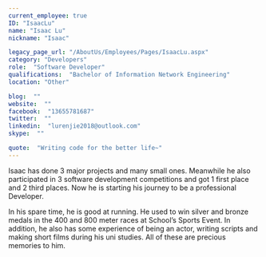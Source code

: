 ```yaml
---
current_employee: true
ID: "IsaacLu"
name: "Isaac Lu"
nickname: "Isaac"

legacy_page_url: "/AboutUs/Employees/Pages/IsaacLu.aspx"
category: "Developers"
role:  "Software Developer"
qualifications:  "Bachelor of Information Network Engineering"
location: "Other"

blog:  ""
website:  ""
facebook:  "13655781687"
twitter:  ""
linkedin:  "lurenjie2018@outlook.com"
skype:  ""

quote:  "Writing code for the better life~"
---
```


​​​​​​​​Isaac has done 3 major projects and many small ones. Meanwhile he also participated in 3 software development competitions and got 1 first place and 2 third places. Now he is starting his journey to be a professional Developer.  

In his spare time, he is good at running. He used to win silver and bronze medals in the 400 and 800 meter races at School’s Sports Event. In addition, he also has some experience of being an actor, writing scripts and making short films during his uni studies. All of these are precious memories to him​.   